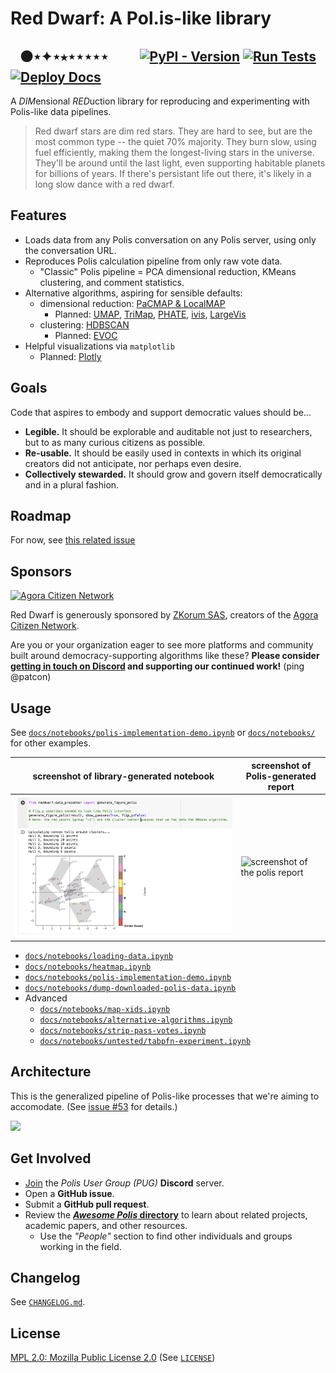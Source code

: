 # Red Dwarf: A Pol.is-like library

&nbsp;&nbsp;
⚫⋆✦⋆⭑⋆⋆⋆⋆⋆
&nbsp;&nbsp;&nbsp;&nbsp;&nbsp;&nbsp;&nbsp;&nbsp;
[![PyPI - Version](https://img.shields.io/pypi/v/red-dwarf)][pypi]
[![Run Tests](https://github.com/polis-community/red-dwarf-democracy/actions/workflows/test.yml/badge.svg)](https://github.com/polis-community/red-dwarf-democracy/actions/workflows/test.yml)
[![Deploy Docs](https://github.com/polis-community/red-dwarf/actions/workflows/deploy-docs.yml/badge.svg)](https://github.com/polis-community/red-dwarf/actions/workflows/deploy-docs.yml)
--------

A <em>DIM</em>ensional <em>RED</em>uction library for reproducing and experimenting with Polis-like data pipelines.

> Red dwarf stars are dim red stars. They are hard to see, but are the most common
> type -- the quiet 70% majority. They burn slow, using fuel efficiently,
> making them the longest-living stars in the universe. They'll be around until
> the last light, even supporting habitable planets for billions of years.
> If there's persistant life out there, it's likely in a long slow dance with a red dwarf.

## Features

- Loads data from any Polis conversation on any Polis server, using only the conversation URL.
- Reproduces Polis calculation pipeline from only raw vote data.
  - "Classic" Polis pipeline = PCA dimensional reduction, KMeans clustering, and comment statistics.
- Alternative algorithms, aspiring for sensible defaults:
  - dimensional reduction: [PaCMAP & LocalMAP][pacmap]
    - Planned: [UMAP][umap], [TriMap][trimap], [PHATE][], [ivis][ivis], [LargeVis][largevis]
  - clustering: [HDBSCAN][hdbscan]
    - Planned: [EVOC][evoc]
- Helpful visualizations via `matplotlib`
  - Planned: [Plotly][plotly]

## Goals

Code that aspires to embody and support democratic values should be...

- **Legible.** It should be explorable and auditable not just to researchers, but to as many curious citizens as possible.
- **Re-usable.** It should be easily used in contexts in which its original creators did not anticipate, nor perhaps even desire.
- **Collectively stewarded.** It should grow and govern itself democratically and in a plural fashion.

## Roadmap

For now, see [this related issue](https://github.com/patcon/red-dwarf/issues/4)

## Sponsors

<p>
  <a href="https://agoracitizen.network" rel="noopener sponsored" target="_blank"><img width="167" src="https://agoracitizen.network/images/big_logo_agora.png" alt="Agora Citizen Network" title="Where citizens converge to exchange and debate ideas" loading="lazy" /></a>
</p>

Red Dwarf is generously sponsored by [ZKorum SAS](https://zkorum.com), creators of the [Agora Citizen Network](https://agoracitizen.network).

Are you or your organization eager to see more platforms and community built around democracy-supporting algorithms like these? **Please consider [getting in touch on Discord](#get-involved) and supporting our continued work!** (ping @patcon)

## Usage

See [`docs/notebooks/polis-implementation-demo.ipynb`][notebook] or [`docs/notebooks/`][notebooks] for other examples.


| screenshot of library-generated notebook | screenshot of Polis-generated report |
|---|---|
| [![screen of the sample jupyter notebook](docs/notebook-screenshot.png)][notebook] | ![screenshot of the polis report](https://imgur.com/blkIEtW.png) |

- [`docs/notebooks/loading-data.ipynb`](https://github.com/polis-community/red-dwarf/blob/main/docs/notebooks/loading-data.ipynb)
- [`docs/notebooks/heatmap.ipynb`](https://github.com/polis-community/red-dwarf/blob/main/docs/notebooks/heatmap.ipynb)
- [`docs/notebooks/polis-implementation-demo.ipynb`](https://github.com/polis-community/red-dwarf/blob/main/docs/notebooks/polis-implementation-demo.ipynb)
- [`docs/notebooks/dump-downloaded-polis-data.ipynb`](https://github.com/polis-community/red-dwarf/blob/main/docs/notebooks/dump-downloaded-polis-data.ipynb)
- Advanced
   - [`docs/notebooks/map-xids.ipynb`](https://github.com/polis-community/red-dwarf/blob/main/docs/notebooks/map-xids.ipynb)
   - [`docs/notebooks/alternative-algorithms.ipynb`](https://github.com/polis-community/red-dwarf/blob/main/docs/notebooks/alternative-algorithms.ipynb)
   - [`docs/notebooks/strip-pass-votes.ipynb`](https://github.com/polis-community/red-dwarf/blob/main/docs/notebooks/strip-pass-votes.ipynb)
   - [`docs/notebooks/untested/tabpfn-experiment.ipynb`](https://github.com/polis-community/red-dwarf/blob/main/docs/notebooks/untested/tabpfn-experiment.ipynb)

## Architecture

This is the generalized pipeline of Polis-like processes that we're aiming to accomodate. (See [issue #53](https://github.com/polis-community/red-dwarf/issues/53#issuecomment-2942923628) for details.)

![](https://github.com/user-attachments/assets/8b7b5bfc-7127-4a27-8316-7528209d7c8e)

## Get Involved

- [Join][pug-discord] the _Polis User Group (PUG)_ **Discord** server.
- Open a **GitHub issue**.
- Submit a **GitHub pull request**.
- Review the [**_Awesome Polis_ directory**][awesome-polis] to learn about related projects, academic papers, and other resources.
   - Use the _"People"_ section to find other individuals and groups working in the field.


## Changelog

See [`CHANGELOG.md`][changelog].

## License

[MPL 2.0: Mozilla Public License 2.0][mplv2] (See [`LICENSE`][license])

<!-- Links -->
   [pypi]: https://pypi.org/project/red-dwarf/
   [stellarpunk]: https://www.youtube.com/watch?v=opnkQVZrhAw

   [pacmap]: https://github.com/YingfanWang/PaCMAP
   [umap]: https://github.com/lmcinnes/umap
   [trimap]: https://github.com/eamid/trimap
   [phate]: https://github.com/KrishnaswamyLab/PHATE
   [ivis]: https://github.com/beringresearch/ivis
   [largevis]: https://github.com/lferry007/LargeVis

   [hdbscan]: https://scikit-learn.org/stable/modules/generated/sklearn.cluster.HDBSCAN.html
   [evoc]: https://github.com/TutteInstitute/evoc

   [plotly]: https://plotly.com/python/

   [notebook]: https://github.com/polis-community/red-dwarf/blob/main/docs/notebooks/polis-implementation-demo.ipynb
   [notebooks]: https://github.com/polis-community/red-dwarf/tree/main/docs/notebooks/
   [ZKorum]: https://github.com/zkorum
   [agora]: https://agoracitizen.network/
   [ngi-funding]: https://trustchain.ngi.eu/zkorum/
   [MPLv2]: https://choosealicense.com/licenses/mpl-2.0/
   [license]: https://github.com/polis-community/red-dwarf/blob/main/LICENSE
   [pug-discord]: https://discord.com/invite/wFWB8kzQpP
   [awesome-polis]: http://patcon.github.io/awesome-polis/
   [changelog]: CHANGELOG.md
